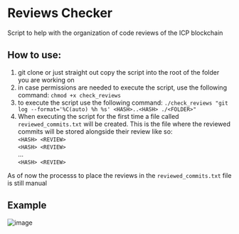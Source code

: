 # Reviews Checker
Script to help with the organization of code reviews of the ICP blockchain

## How to use:

1. git clone or just straight out copy the script into the root of the folder you are working on
2. in case permissions are needed to execute the script, use the following command: `chmod +x check_reviews`
3. to execute the script use the following command:
`./check_reviews "git log --format='%C(auto) %h %s' <HASH>..<HASH> ./<FOLDER>"`
4. When executing the script for the first time a file called `reviewed_commits.txt` will be created. This is the file where the reviewed commits will be stored alongside their review like so:  
`<HASH> <REVIEW>`  
`<HASH> <REVIEW>`  
...  
`<HASH> <REVIEW>`

As of now the processs to place the reviews in the `reviewed_commits.txt` file is still manual

## Example
![image](https://github.com/user-attachments/assets/6539aa7d-c6f6-49bf-8ab8-89d4d4a8dbac)
